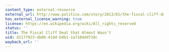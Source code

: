 ```yaml
---
content_type: external-resource
external_url: http://www.politico.com/story/2013/01/the-fiscal-cliff-deal-that-almost-wasnt-85663.html
has_external_license_warning: true
license: https://en.wikipedia.org/wiki/All_rights_reserved
status: ''
title: The Fiscal Cliff Deal that Almost Wasn't
uid: d1177923-db86-41dd-bdb1-1a7104dd738c
wayback_url: ''
---
```

